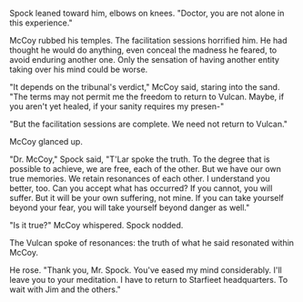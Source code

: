 Spock leaned toward him, elbows on knees. "Doctor, you are not alone in this experience."

McCoy rubbed his temples. The facilitation sessions horrified him. He had thought he would do anything, even conceal the madness he feared, to avoid enduring another one. Only the sensation of having another entity taking over his mind could be worse.

"It depends on the tribunal's verdict," McCoy said, staring into the sand. "The terms may not permit me the freedom to return to Vulcan. Maybe, if you aren't yet healed, if your sanity requires my presen-"

"But the facilitation sessions are complete. We need not return to Vulcan."

McCoy glanced up.

"Dr. McCoy," Spock said, "T'Lar spoke the truth. To the degree that is possible to achieve, we are free, each of the other. But we have our own true memories. We retain resonances of each other. I understand you better, too. Can you accept what has occurred? If you cannot, you will suffer. But it will be your own suffering, not mine. If you can take yourself beyond your fear, you will take yourself beyond danger as well."

"Is it true?" McCoy whispered. Spock nodded.

The Vulcan spoke of resonances: the truth of what he said resonated within McCoy.

He rose. "Thank you, Mr. Spock. You've eased my mind considerably. I'll leave you to your meditation. I have to return to Starfieet headquarters. To wait with Jim and the others."
